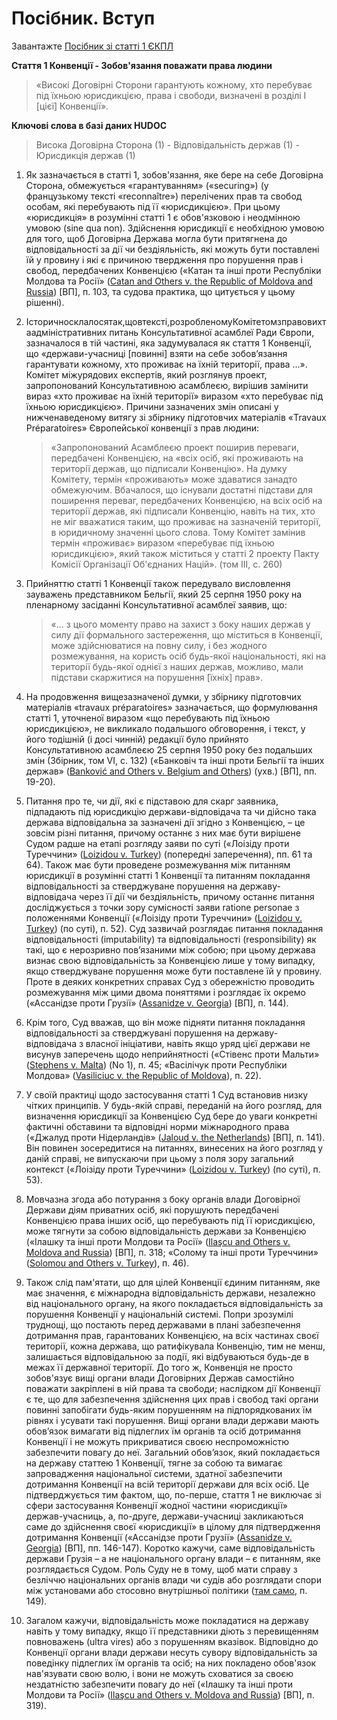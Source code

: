 # Посібник. Вступ

Завантажте [Посібник зі статті 1 ЄКПЛ](https://github.com/EducationalEra/hrights/tree/074987dc9b7a25cbe07b11db60eef1e48a6109fb/3/Guide_on_Article%201_UKR.pdf)

**Стаття 1 Конвенції - Зобов'язання поважати права людини**

> «Високі Договірні Сторони гарантують кожному, хто перебуває під їхньою юрисдикцією, права і свободи, визначені в розділі I \[цієї\] Конвенції».

**Ключові слова в базі даних HUDOC**

> Висока Договірна Сторона \(1\) - Відповідальність держав \(1\) - Юрисдикція держав \(1\)

1. Як зазначається в статті 1, зобов'язання, яке бере на себе Договірна Сторона, обмежується «гарантуванням» \(«securing»\) \(у французькому тексті «reconnaître»\) перелічених прав та свобод особам, які перебувають під її «юрисдикцією». При цьому «юрисдикція» в розумінні статті 1 є обов'язковою і неодмінною умовою \(sine qua non\). Здійснення юрисдикції є необхідною умовою для того, щоб Договірна Держава могла бути притягнена до відповідальності за дії чи бездіяльність, які можуть бути поставлені їй у провину і які є причиною твердження про порушення прав і свобод, передбачених Конвенцією \(«Катан та інші проти Республіки Молдова та Росії» \([Catan and Others v. the Republic of Moldova and Russia](http://hudoc.echr.coe.int/eng?i=001-114082)\) \[ВП\], п. 103, та судова практика, що цитується у цьому рішенні\).
2. Історичносклалосятак,щовтексті,розробленомуКомітетомзправовихтаадміністративних питань Консультативної асамблеї Ради Європи, зазначалося в тій частині, яка задумувалася як стаття 1 Конвенції, що «держави-учасниці \[повинні\] взяти на себе зобов’язання гарантувати кожному, хто проживає на їхній території, права ...». Комітет міжурядових експертів, який розглянув проект, запропонований Консультативною асамблеєю, вирішив замінити вираз «хто проживає на їхній території» виразом «хто перебуває під їхньою юрисдикцією». Причини зазначених змін описані у нижченаведеному витягу зі збірнику підготовчих матеріалів «Travaux Préparatoires» Європейської конвенції з прав людини:

   > «Запропонований Асамблеєю проект поширив переваги, передбачені Конвенцією, на «всіх осіб, які проживають на території держав, що підписали Конвенцію». На думку Комітету, термін «проживають» може здаватися занадто обмежуючим. Вбачалося, що існували достатні підстави для поширення переваг, передбачених Конвенцією, на всіх осіб на території держав, які підписали Конвенцію, навіть на тих, хто не міг вважатися таким, що проживає на зазначеній території, в юридичному значенні цього слова. Тому Комітет замінив термін «проживає» виразом «перебуває під їхньою юрисдикцією», який також міститься у статті 2 проекту Пакту Комісії Організації Об'єднаних Націй». \(том III, с. 260\)

3. Прийняттю статті 1 Конвенції також передувало висловлення зауважень представником Бельгії, який 25 серпня 1950 року на пленарному засіданні Консультативної асамблеї заявив, що:

   > «... з цього моменту право на захист з боку наших держав у силу дії формального застереження, що міститься в Конвенції, може здійснюватися на повну силу, і без жодного розмежування, на користь осіб будь-якої національності, які на території будь-якої однієї з наших держав, можливо, мали підстави скаржитися на порушення \[їхніх\] прав».

4. На продовження вищезазначеної думки, у збірнику підготовчих матеріалів «travaux préparatoires» зазначається, що формулювання статті 1, уточненої виразом «що перебувають під їхньою юрисдикцією», не викликало подальшого обговорення, і текст, у його тодішній \(і досі чинній\) редакції було прийнято Консультативною асамблеєю 25 серпня 1950 року без подальших змін \(Збірник, том VI, с. 132\) \(«Банковіч та інші проти Бельгії та інших держав» \([Banković and Others v. Belgium and Others](https://hudoc.echr.coe.int/eng?i=001-22099)\) \(ухв.\) \[ВП\], пп. 19-20\).
5. Питання про те, чи дії, які є підставою для скарг заявника, підпадають під юрисдикцію держави-відповідача та чи дійсно така держава відповідальна за зазначені дії згідно з Конвенцією, – це зовсім різні питання, причому останнє з них має бути вирішене Судом радше на етапі розгляду заяви по суті \(«Лоізіду проти Туреччини» \([Loizidou v. Turkey](https://hudoc.echr.coe.int/eng?i=001-57920)\) \(попередні заперечення\), пп. 61 та 64\). Також має бути проведене розмежування між питанням юрисдикції в розумінні статті 1 Конвенції та питанням покладання відповідальності за стверджуване порушення на державу-відповідача через її дії чи бездіяльність, причому останнє питання досліджується з точки зору сумісності заяви ratione personae з положеннями Конвенції \(«Лоізіду проти Туреччини» \([Loizidou v. Turkey](http://hudoc.echr.coe.int/eng?i=001-58007)\) \(по суті\), п. 52\). Суд зазвичай розглядає питання покладання відповідальності \(imputability\) та відповідальності \(responsibility\) як такі, що є нерозривно пов’язаними між собою; при цьому держава визнає свою відповідальність за Конвенцією лише у тому випадку, якщо стверджуване порушення може бути поставлене їй у провину. Проте в деяких конкретних справах Суд з обережністю проводить розмежування між цими двома поняттями і розглядає їх окремо \(«Ассанідзе проти Грузії» \([Assanidze v. Georgia](https://hudoc.echr.coe.int/eng?i=001-61875)\) \[ВП\], п. 144\).
6. Крім того, Суд вважав, що він може підняти питання покладання відповідальності за стверджувані порушення на державу-відповідача з власної ініціативи, навіть якщо уряд цієї держави не висунув заперечень щодо неприйнятності \(«Стівенс проти Мальти» \([Stephens v. Malta](http://hudoc.echr.coe.int/eng?i=001-92351)\) \(No 1\), п. 45; «Васілічук проти Республіки Молдова» \([Vasiliciuc v. the Republic of Moldova](https://hudoc.echr.coe.int/eng?i=001-173256)\), п. 22\).
7. У своїй практиці щодо застосування статті 1 Суд встановив низку чітких принципів. У будь-якій справі, переданій на його розгляд, для визначення юрисдикції за Конвенцією Суд бере до уваги конкретні фактичні обставини та відповідні норми міжнародного права \(«Джалуд проти Нідерландів» \([Jaloud v. the Netherlands](https://hudoc.echr.coe.int/eng?i=001-148367)\) \[ВП\], п. 141\). Він повинен зосередитися на питаннях, винесених на його розгляд у даній справі, не випускаючи при цьому з поля зору загальний контекст \(«Лоізіду проти Туреччини» \([Loizidou v. Turkey](https://hudoc.echr.coe.int/eng?i=001-58007)\) \(по суті\), п. 53\).
8. Мовчазна згода або потурання з боку органів влади Договірної Держави діям приватних осіб, які порушують передбачені Конвенцією права інших осіб, що перебувають під її юрисдикцією, може тягнути за собою відповідальність держави за Конвенцією \(«Ілашку та інші проти Молдови та Росії» \([Ilaşcu and Others v. Moldova and Russia](https://hudoc.echr.coe.int/eng?i=001-61886)\) \[ВП\], п. 318; «Солому та інші проти Туреччини» \([Solomou and Others v. Turkey](https://hudoc.echr.coe.int/eng?i=001-87144)\), п. 46\).
9. Також слід пам'ятати, що для цілей Конвенції єдиним питанням, яке має значення, є міжнародна відповідальність держави, незалежно від національного органу, на якого покладається відповідальність за порушення Конвенції у національній системі. Попри зрозумілі труднощі, що постають перед державами в плані забезпечення дотримання прав, гарантованих Конвенцією, на всіх частинах своєї території, кожна держава, що ратифікувала Конвенцію, тим не менш, залишається відповідальною за події, які відбуваються будь-де в межах її державної території. До того ж, Конвенція не просто зобов'язує вищі органи влади Договірних Держав самостійно поважати закріплені в ній права та свободи; наслідком дії Конвенції є те, що для забезпечення здійснення цих прав і свобод такі органи повинні запобігати будь-яким порушенням на підпорядкованих їм рівнях і усувати такі порушення. Вищі органи влади держави мають обов’язок вимагати від підлеглих їм органів та осіб дотримання Конвенції і не можуть прикриватися своєю неспроможністю забезпечити повагу до неї. Загальний обов’язок, який покладається на державу статтею 1 Конвенції, тягне за собою та вимагає запровадження національної системи, здатної забезпечити дотримання Конвенції на всій території держави для всіх осіб. Це підтверджується тим фактом, що, по-перше, стаття 1 не виключає зі сфери застосування Конвенції жодної частини «юрисдикції» держав-учасниць, а, по-друге, держави-учасниці закликаються саме до здійснення своєї «юрисдикції» в цілому для підтвердження дотримання Конвенції \(«Ассанідзе проти Грузії» \([Assanidze v. Georgia](https://hudoc.echr.coe.int/eng?i=001-61875)\) \[ВП\], пп. 146-147\). Коротко кажучи, саме відповідальність держави Грузія – а не національного органу влади – є питанням, яке розглядається Судом. Роль Суду не в тому, щоб мати справу з безліччю національних органів влади чи судів або розглядати спори між установами або стосовно внутрішньої політики \([там само](https://hudoc.echr.coe.int/eng?i=001-61875), п. 149\).
10. Загалом кажучи, відповідальність може покладатися на державу навіть у тому випадку, якщо її представники діють з перевищенням повноважень \(ultra vires\) або з порушенням вказівок. Відповідно до Конвенції органи влади держави несуть сувору відповідальність за поведінку підлеглих їм органів та осіб; на них покладено обов'язок нав'язувати свою волю, і вони не можуть сховатися за своєю нездатністю забезпечити повагу до неї \(«Ілашку та інші проти Молдови та Росії» \([Ilaşcu and Others v. Moldova and Russia](https://hudoc.echr.coe.int/eng?i=001-61886)\) \[ВП\], п. 319\).

